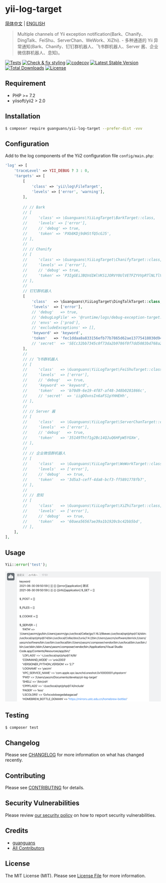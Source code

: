# yii-log-target

[简体中文](README.md) | [ENGLISH](README-EN.md)

> Multiple channels of Yii exception notification(Bark、Chanify、DingTalk、FeiShu、ServerChan、WeWork、XiZhi). - 多种通道的 Yii 异常通知(Bark、Chanify、钉钉群机器人、飞书群机器人、Server 酱、企业微信群机器人、息知)。

[![Tests](https://github.com/guanguans/yii-log-target/workflows/Tests/badge.svg)](https://github.com/guanguans/yii-log-target/actions)
[![Check & fix styling](https://github.com/guanguans/yii-log-target/workflows/Check%20&%20fix%20styling/badge.svg)](https://github.com/guanguans/yii-log-target/actions)
[![codecov](https://codecov.io/gh/guanguans/yii-log-target/branch/main/graph/badge.svg?token=URGFAWS6S4)](https://codecov.io/gh/guanguans/yii-log-target)
[![Latest Stable Version](https://poser.pugx.org/guanguans/yii-log-target/v)](//packagist.org/packages/guanguans/yii-log-target)
[![Total Downloads](https://poser.pugx.org/guanguans/yii-log-target/downloads)](//packagist.org/packages/guanguans/yii-log-target)
[![License](https://poser.pugx.org/guanguans/yii-log-target/license)](//packagist.org/packages/guanguans/yii-log-target)

## Requirement

* PHP >= 7.2
* yiisoft/yii2 > 2.0

## Installation

``` bash
$ composer require guanguans/yii-log-target --prefer-dist -vvv
```

## Configuration

Add to the log components of the Yii2 configuration file `config/main.php`:

``` php
'log' => [
    'traceLevel' => YII_DEBUG ? 3 : 0,
    'targets' => [
        [
            'class' => 'yii\log\FileTarget',
            'levels' => ['error', 'warning'],
        ],

        // // Bark
        // [
        //     'class' => \Guanguans\YiiLogTarget\BarkTarget::class,
        //     'levels' => ['error'],
        //     // 'debug' => true,
        //     'token' => 'PXb8KDj9dHStfQ5cGJ5',
        // ],
        //
        // // Chanify
        // [
        //     'class' => \Guanguans\YiiLogTarget\ChanifyTarget::class,
        //     'levels' => ['error'],
        //     // 'debug' => true,
        //     'token' => 'P3IgGEiJBQVdIWlVKS1JORVY0UlVETFZYVVpRTlNLTlVZVlZPT1JFGhR7vAyf8Uj5UQhhK4n6QfVzih96QyIECAEQAQ.G4z2i0VZP7lOiCKYif4LOXu3cBdizl-PLWYn_7zrGXQ',
        // ],
        //
        // 钉钉群机器人
        [
            'class'   => \Guanguans\YiiLogTarget\DingTalkTarget::class,
            'levels'  => ['error'],
            // 'debug'   => true,
            // 'debugLogFile' => '@runtime/logs/debug-exception-target.log',
            // 'envs' => ['prod'],
            // 'excludeExceptions' => [],
            'keyword' => 'keyword',
            'token'   => 'fec1ddaa8a833156efb77b7865d62ae13775418030d94d05da08bfca73eeb',
            // 'secret'  => 'SECc32bb7345c0f73da2b9786f0f7dd5083bd768a29b82e6d460149d730eee51730',
        ],
        //
        // // 飞书群机器人
        // [
        //     'class'   => \Guanguans\YiiLogTarget\FeiShuTarget::class,
        //     'levels'  => ['error'],
        //     // 'debug'   => true,
        //     'keyword' => 'keyword',
        //     'token'   => 'b70d9-6e19-4f87-af48-348b0281866c',
        //     // 'secret'  => 'iigDOvnsIn6aFS1pYHHEHh',
        // ],
        //
        // // Server 酱
        // [
        //     'class'   => \Guanguans\YiiLogTarget\ServerChanTarget::class,
        //     'levels'  => ['error'],
        //     // 'debug'   => true,
        //     'token'   => '35149Thtf1g2Bc14QJuQ6HFpW5YGXm',
        // ],
        //
        // // 企业微信群机器人
        // [
        //     'class'   => \Guanguans\YiiLogTarget\WeWorkTarget::class,
        //     'levels'  => ['error'],
        //     // 'debug'   => true,
        //     'token'   => '3d5a3-ceff-4da8-bcf3-ff5891778fb7',
        // ],
        //
        // // 息知
        // [
        //     'class'   => \Guanguans\YiiLogTarget\XiZhiTarget::class,
        //     'levels'  => ['error'],
        //     // 'debug'   => true,
        //     'token'   => '60aea56567ae39a1b1920cbc42bb5bd',
        // ],
    ],
],
```

## Usage

``` php
Yii::error('test');
```

![example](./docs/example.png)

## Testing

``` bash
$ composer test
```

## Changelog

Please see [CHANGELOG](CHANGELOG.md) for more information on what has changed recently.

## Contributing

Please see [CONTRIBUTING](.github/CONTRIBUTING.md) for details.

## Security Vulnerabilities

Please review [our security policy](../../security/policy) on how to report security vulnerabilities.

## Credits

* [guanguans](https://github.com/guanguans)
* [All Contributors](../../contributors)

## License

The MIT License (MIT). Please see [License File](LICENSE) for more information.
